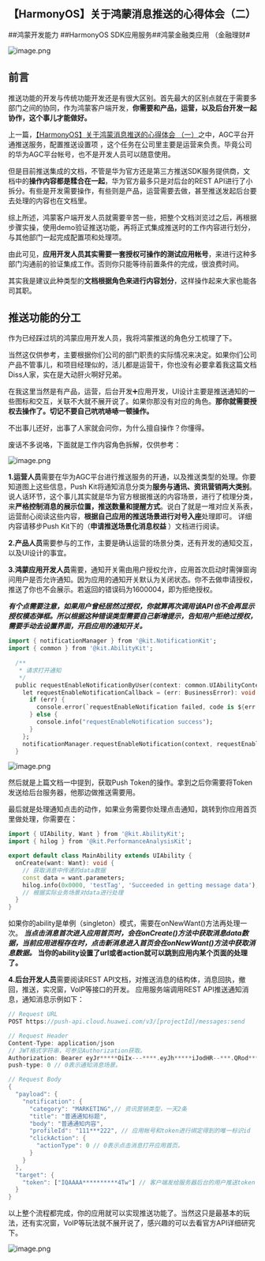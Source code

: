 ## 【HarmonyOS】关于鸿蒙消息推送的心得体会（二）

\##鸿蒙开发能力 ##HarmonyOS SDK应用服务##鸿蒙金融类应用 （金融理财#

![image.png](https://api.nutpi.net/file/topic/2025-06-20/image/3435410839d247078c5dd4cc11b0c196b1862.png)

## 前言

推送功能的开发与传统功能开发还是有很大区别。首先最大的区别点就在于需要多部门之间的协同，作为鸿蒙客户端开发，**你需要和产品，运营，以及后台开发一起协作，这个事儿才能做好。**

上一篇，[【HarmonyOS】关于鸿蒙消息推送的心得体会 （一）](https://blog.csdn.net/superherowupan/article/details/140476623?spm=1001.2014.3001.5501)之中，AGC平台开通推送服务，配置推送设置项 ，这个任务在公司里主要是运营来负责。毕竟公司的华为AGC平台帐号，也不是开发人员可以随意使用。

但是目前推送集成的文档，不管是华为官方还是第三方推送SDK服务提供商，文档中的**操作内容都是糅合在一起**，华为官方最多只是对后台的REST API进行了小拆分。有些是开发需要操作，有些则是产品，运营需要去做，甚至推送发起后台要去处理的内容也在文档里。

综上所述，鸿蒙客户端开发人员就需要辛苦一些，把整个文档浏览过之后，再根据步骤实操，使用demo验证推送功能，再将正式集成推送时的工作内容进行划分，与其他部门一起完成配置项和处理项。

由此可见，**应用开发人员其实需要一套授权可操作的测试应用帐号**，来进行这种多部门沟通前的验证集成工作。否则你只能等待前置条件的完成，很浪费时间。

其实我是建议此种类型的**文档根据角色来进行内容划分**，这样操作起来大家也能各司其职。

## 推送功能的分工

作为已经踩过坑的鸿蒙应用开发人员，我将鸿蒙推送的角色分工梳理了下。

当然这仅供参考，主要根据你们公司的部门职责的实际情况来决定。如果你们公司产品不管事儿，和项目经理似的，活儿都是运营干，你也没有必要拿着我这篇文档Diss人家，实在是大动肝火啊好兄弟。

在我这里当然是有产品，运营，后台开发➕应用开发，UI设计主要是推送通知的一些图标和交互，关联不大就不展开说了。如果你那没有对应的角色。**那你就需要授权去操作了。切记不要自己吭吭哧哧一顿操作。**

不出事儿还好，出事了人家就会问你，为什么擅自操作？你懂得。

废话不多说咯，下面就是工作内容角色拆解，仅供参考：

![image.png](https://api.nutpi.net/file/topic/2025-06-20/image/b774270143bc4345b7a26a08064c0bc6b1862.png)

**1.运营人员**需要在华为AGC平台进行推送服务的开通，以及推送类型的处理。你要知道图上这些信息，Push Kit将通知消息分类为**服务与通讯、资讯营销两大类别**。
说人话环节，这个事儿其实就是华为官方根据推送的内容场景，进行了梳理分类，来**严格控制消息的展示位置，推送数量和提醒方式**。说白了就是一堆对应关系表，运营耐心阅读这些内容，**根据自己应用的推送场景进行对号入座**处理即可。
详细内容请移步Push Kit下的（**申请推送场景化消息权益**
）文档进行阅读。

**2.产品人员**需要参与的工作，主要是确认运营的场景分类，还有开发的通知交互，以及UI设计的事宜。

**3.鸿蒙应用开发人员**需要，通知开关需由用户授权允许，应用首次启动时需弹窗询问用户是否允许通知。因为应用的通知开关默认为关闭状态。你不去做申请授权，推送了你也不会展示。若返回的错误码为1600004，即为拒绝授权。

***有个点需要注意，如果用户曾经居然过授权，你就算再次调用该API也不会再显示授权模态弹框。所以根据这种错误类型需要自己新增提示，告知用户拒绝过授权，需要手动去设置界面，开启应用的通知开关。***

```dart
import { notificationManager } from '@kit.NotificationKit';
import { common } from '@kit.AbilityKit'; 
 
  /**
   * 请求打开通知
   */
  public requestEnableNotificationByUser(context: common.UIAbilityContext){
    let requestEnableNotificationCallback = (err: BusinessError): void => {
      if (err) {
        console.error(`requestEnableNotification failed, code is ${err.code}, message is ${err.message}`);
      } else {
        console.info("requestEnableNotification success");
      }
    };
    notificationManager.requestEnableNotification(context, requestEnableNotificationCallback);
  }
```

![image.png](https://api.nutpi.net/file/topic/2025-06-20/image/0c948d34e3344b6dabe9bce14fa6c1e8b1862.png)

然后就是上篇文档一中提到，获取Push Token的操作。拿到之后你需要将Token发送给后台服务器，他那边做推送需要用。

最后就是处理通知点击的动作，如果业务需要你处理点击通知，跳转到你应用首页里做处理，你需要在：

```dart
import { UIAbility, Want } from '@kit.AbilityKit';
import { hilog } from '@kit.PerformanceAnalysisKit';

export default class MainAbility extends UIAbility {
  onCreate(want: Want): void {
    // 获取消息中传递的data数据
    const data = want.parameters;
    hilog.info(0x0000, 'testTag', 'Succeeded in getting message data');
    // 根据实际业务场景对data进行处理
  }
}
```

如果你的ability是单例（singleton）模式，需要在onNewWant()方法再处理一次。
***当点击消息首次进入应用首页时，会在onCreate()方法中获取消息data数据，当前应用进程存在时，点击新消息进入首页会在onNewWant()方法中获取消息数据。***
**当你的ability设置了url或者action就可以跳到应用内某个页面的处理了。**

**4.后台开发人员**需要阅读REST API文档，对推送消息的结构体，消息回执，撤回，推送，实况窗，VoIP等接口的开发。
应用服务端调用REST API推送通知消息，通知消息示例如下：

```dart
// Request URL
POST https://push-api.cloud.huawei.com/v3/[projectId]/messages:send

// Request Header
Content-Type: application/json
// JWT格式字符串，可参见Authorization获取。
Authorization: Bearer eyJr*****OiIx---****.eyJh*****iJodHR--***.QRod*****4Gp---****
push-type: 0 // 0表示通知消息场景。

// Request Body
{
  "payload": {
    "notification": {
      "category": "MARKETING",// 资讯营销类型，一天2条
      "title": "普通通知标题",
      "body": "普通通知内容",
      "profileId": "111***222", // 应用帐号和token进行绑定得到的唯一标识id
      "clickAction": {
        "actionType": 0 // 0表示点击消息打开应用首页。
      }
    }
  },
  "target": {
    "token": ["IQAAAA**********4Tw"] // 客户端发给服务器后台的用户推送token
  }
}
```

以上整个流程都完成，你的应用就可以实现推送功能了。当然这只是最基本的玩法，还有实况窗，VoIP等玩法就不展开说了，感兴趣的可以去看官方API详细研究下。

![image.png](https://api.nutpi.net/file/topic/2025-06-20/image/a2351b0f28174c80a2513a13b12fef3eb1862.png)

